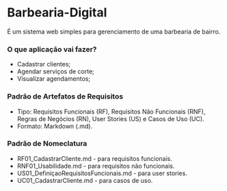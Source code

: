 # Barbearia-Digital
É um sistema web simples para gerenciamento de uma barbearia de bairro.  
### O que aplicação vai fazer?  
* Cadastrar clientes;
* Agendar serviços de corte;
* Visualizar agendamentos;

### Padrão de Artefatos de Requisitos
- Tipo: Requisitos Funcionais (RF), Requisitos Não Funcionais (RNF), Regras de Negócios (RN), User Stories (US) e Casos de Uso (UC).
- Formato: Markdown (.md).

### Padrão de Nomeclatura
- RF01_CadastrarCliente.md - para requisitos funcionais.
- RNF01_Usabilidade.md - para requisitos não funcionais.
- US01_DefiniçaoRequisitosFuncionais.md - para user stories.
- UC01_CadastrarCliente.md - para casos de uso.



